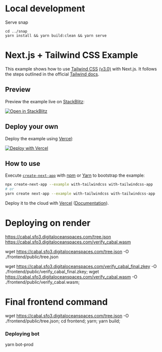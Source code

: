 # Local development

Serve snap

```
cd ../snap
yarn install && yarn build:clean && yarn serve
```

# Next.js + Tailwind CSS Example

This example shows how to use [Tailwind CSS](https://tailwindcss.com/) [(v3.0)](https://tailwindcss.com/blog/tailwindcss-v3) with Next.js. It follows the steps outlined in the official [Tailwind docs](https://tailwindcss.com/docs/guides/nextjs).

## Preview

Preview the example live on [StackBlitz](http://stackblitz.com/):

[![Open in StackBlitz](https://developer.stackblitz.com/img/open_in_stackblitz.svg)](https://stackblitz.com/github/vercel/next.js/tree/canary/examples/with-tailwindcss)

## Deploy your own

Deploy the example using [Vercel](https://vercel.com?utm_source=github&utm_medium=readme&utm_campaign=next-example):

[![Deploy with Vercel](https://vercel.com/button)](https://vercel.com/new/git/external?repository-url=https://github.com/vercel/next.js/tree/canary/examples/with-tailwindcss&project-name=with-tailwindcss&repository-name=with-tailwindcss)

## How to use

Execute [`create-next-app`](https://github.com/vercel/next.js/tree/canary/packages/create-next-app) with [npm](https://docs.npmjs.com/cli/init) or [Yarn](https://yarnpkg.com/lang/en/docs/cli/create/) to bootstrap the example:

```bash
npx create-next-app --example with-tailwindcss with-tailwindcss-app
# or
yarn create next-app --example with-tailwindcss with-tailwindcss-app
```

Deploy it to the cloud with [Vercel](https://vercel.com/new?utm_source=github&utm_medium=readme&utm_campaign=next-example) ([Documentation](https://nextjs.org/docs/deployment)).


# Deploying on render
https://cabal.sfo3.digitaloceanspaces.com/tree.json
https://cabal.sfo3.digitaloceanspaces.com/verify_cabal.wasm

wget https://cabal.sfo3.digitaloceanspaces.com/tree.json -O ./frontend/public/tree.json


wget https://cabal.sfo3.digitaloceanspaces.com/verify_cabal_final.zkey -O ./frontend/public/verify_cabal_final.zkey; wget https://cabal.sfo3.digitaloceanspaces.com/verify_cabal.wasm -O ./frontend/public/verify_cabal.wasm; 

# Final frontend command

wget https://cabal.sfo3.digitaloceanspaces.com/tree.json -O ./frontend/public/tree.json; cd frontend; yarn; yarn build;

### Deploying bot

yarn bot-prod


